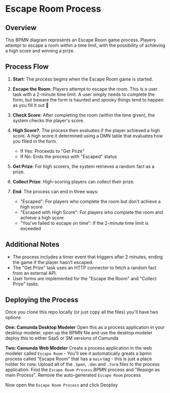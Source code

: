 # Escape Room Process

## Overview
This BPMN diagram represents an Escape Room game process. Players attempt to escape a room within a time limit, with the possibility of achieving a high score and winning a prize.

## Process Flow

1. **Start**: The process begins when the Escape Room game is started.

2. **Escape the Room**: Players attempt to escape the room. This is a user task with a 2-minute time limit. A user simply needs to complete the form, but beware the form is haunted and spooky things tend to happen as you fill it out 👻

3. **Check Score**: After completing the room (within the time given), the system checks the player's score.

4. **High Score?**: The process then evaluates if the player achieved a high score. A high score it determined using a DMN table that evaluates how you filled in the form. 

   - If Yes: Proceeds to "Get Prize"
   - If No: Ends the process with "Escaped" status

5. **Get Prize**: For high scorers, the system retrieves a random fact as a prize.

6. **Collect Prize**: High-scoring players can collect their prize.

7. **End**: The process can end in three ways:
   - "Escaped": For players who complete the room but don't achieve a high score
   - "Escaped with High Score": For players who complete the room and achieve a high score
   - "You've failed to escape on time": If the 2-minute time limit is exceeded

## Additional Notes
- The process includes a timer event that triggers after 2 minutes, ending the game if the player hasn't escaped.
- The "Get Prize" task uses an HTTP connector to fetch a random fact from an external API.
- User forms are implemented for the "Escape the Room" and "Collect Prize" tasks.

## Deploying the Process

Once you clone this repo locally (or just copy all the files) you'll have two options

**One: Camunda Desktop Modeler**
Open this as a process application in your desktop modeler, open up the BPMN file and use the desktop modeler deploy this to either SaaS or SM versions of Camunda

**Two: Camunda Web Modeler**
Create a process application in the web modeler called `Escape Room` - You'll see it automatically greats a bpmn process called "Escape Room" that has a `main` tag - this is just a place holder for now.
Upload all of the `.bpmn`, `.dmn` and `.form` files to the process application. 
Find the `Escape Room Process` BPMN process and "Reasign as main Process".
Remove the auto-generated `Escape Room` process

Now open the `Escape Room Process` and click Deoploy
